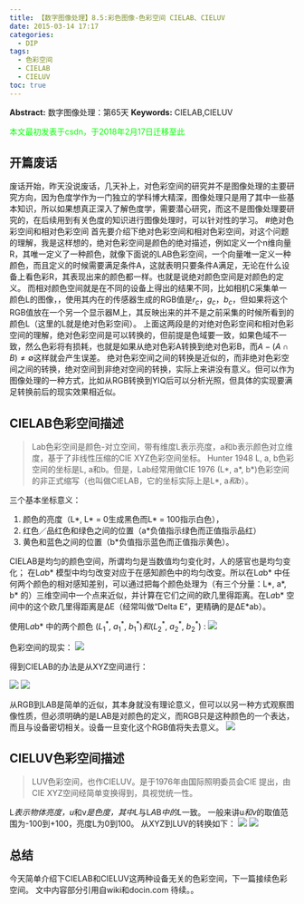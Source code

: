 ```yaml
---
title: 【数字图像处理】8.5:彩色图像-色彩空间 CIELAB、CIELUV
date: 2015-03-14 17:17
categories:
  - DIP
tags:
  - 色彩空间
  - CIELAB
  - CIELUV
toc: true
---
```

**Abstract:** 数字图像处理：第65天
**Keywords:** CIELAB,CIELUV
<!--more-->
<font color="00FF00">本文最初发表于csdn，于2018年2月17日迁移至此</font>
## 开篇废话
废话开始，昨天没说废话，几天补上，对色彩空间的研究并不是图像处理的主要研究方向，因为色度学作为一门独立的学科博大精深，图像处理只是用了其中一些基本知识，所以如果想真正深入了解色度学，需要潜心研究，而这不是图像处理要研究的，在后续用到有关色度的知识进行图像处理时，可以针对性的学习。
#绝对色彩空间和相对色彩空间
首先要介绍下绝对色彩空间和相对色彩空间，对这个问题的理解，我是这样想的，绝对色彩空间是颜色的绝对描述，例如定义一个n维向量R，其唯一定义了一种颜色，就像下面说的LAB色彩空间，一个向量唯一定义一种颜色，而且定义的时候需要满足条件A，这就表明只要条件A满足，无论在什么设备上看色彩R，其表现出来的颜色都一样。也就是说绝对颜色空间是对颜色的定义。
而相对颜色空间就是在不同的设备上得出的结果不同，比如相机C采集单一颜色L的图像，，使用其内在的传感器生成的RGB值是$r_c，g_c，b_c$，但如果将这个RGB值放在一个另一个显示器M上，其反映出来的并不是之前采集的时候所看到的颜色L（这里的L就是绝对色彩空间）。
上面这两段是的对绝对色彩空间和相对色彩空间的理解，绝对色彩空间是可以转换的，但前提是色域要一致，如果色域不一致，然么色彩将有损耗，也就是如果从绝对色彩A转换到绝对色彩B，而$A-(A \cap B) \ne \emptyset$这样就会产生误差。
绝对色彩空间之间的转换是近似的，而非绝对色彩空间之间的转换，绝对空间到非绝对空间的转换，实际上来讲没有意义。但可以作为图像处理的一种方式，比如从RGB转换到YIQ后可以分析光照，但具体的实现要满足转换前后的现实效果相近似。
## CIELAB色彩空间描述
>Lab色彩空间是颜色-对立空间，带有维度L表示亮度，a和b表示颜色对立维度，基于了非线性压缩的CIE XYZ色彩空间坐标。
Hunter 1948 L, a, b色彩空间的坐标是L, a和b。但是，Lab经常用做CIE 1976 (L*, a*, b*)色彩空间的非正式缩写（也叫做CIELAB，它的坐标实际上是L*, a*和b*）。

三个基本坐标意义：

1. 颜色的亮度（L*, L* = 0生成黑色而L* = 100指示白色），
2. 红色／品红色和绿色之间的位置（a*负值指示绿色而正值指示品红）
3. 黄色和蓝色之间的位置（b*负值指示蓝色而正值指示黄色）。

CIELAB是均匀的颜色空间，所谓均匀是当数值均匀变化时，人的感官也是均匀变化；
在L*a*b* 模型中均匀改变对应于在感知颜色中的均匀改变。所以在L*a*b* 中任何两个颜色的相对感知差别，可以通过把每个颜色处理为（有三个分量：L*, a*, b* 的）三维空间中一个点来近似，并计算在它们之间的欧几里得距离。在L*a*b* 空间中的这个欧几里得距离是ΔE（经常叫做“Delta E”，更精确的是ΔE*ab）。

使用L*a*b* 中的两个颜色 $({L_1}^*,\ {a_1}^*,\ {b_1}^*)和({L_2}^*,\ {a_2}^*,\ {b_2}^*)$ :
![](https://tony4ai-1251394096.cos.ap-hongkong.myqcloud.com/blog_images/DIP-8-5-彩色图像-色彩空间-CIELAB-CIELUV/20150314165214402.png)

色彩空间的现实：
![](https://tony4ai-1251394096.cos.ap-hongkong.myqcloud.com/blog_images/DIP-8-5-彩色图像-色彩空间-CIELAB-CIELUV/20150314165400694.png)

得到CIELAB的办法是从XYZ空间进行：

![](https://tony4ai-1251394096.cos.ap-hongkong.myqcloud.com/blog_images/DIP-8-5-彩色图像-色彩空间-CIELAB-CIELUV/20150314165629628.png)
![](https://tony4ai-1251394096.cos.ap-hongkong.myqcloud.com/blog_images/DIP-8-5-彩色图像-色彩空间-CIELAB-CIELUV/20150314165805740.png)

从RGB到LAB是简单的近似，其本身就没有理论意义，但可以以另一种方式观察图像性质，但必须明确的是LAB是对颜色的定义，而RGB只是这种颜色的一个表达，而且与设备密切相关。设备一旦变化这个RGB值将失去意义。
![](https://tony4ai-1251394096.cos.ap-hongkong.myqcloud.com/blog_images/DIP-8-5-彩色图像-色彩空间-CIELAB-CIELUV/20150314165948047.png)

## CIELUV色彩空间描述
>LUV色彩空间，也作CIELUV。是于1976年由国际照明委员会CIE 提出，由CIE XYZ空间经简单变换得到，具视觉统一性。

L*表示物体亮度，u*和v*是色度，其中L*与L*A*B*中的L*一致。
一般来讲u*和v*的取值范围为-100到+100，亮度L为0到100。
从XYZ到LUV的转换如下：
![](https://tony4ai-1251394096.cos.ap-hongkong.myqcloud.com/blog_images/DIP-8-5-彩色图像-色彩空间-CIELAB-CIELUV/20150314171413128.png)
![](https://tony4ai-1251394096.cos.ap-hongkong.myqcloud.com/blog_images/DIP-8-5-彩色图像-色彩空间-CIELAB-CIELUV/20150314171258138.png)

## 总结
今天简单介绍下CIELAB和CIELUV这两种设备无关的色彩空间，下一篇接续色彩空间。
文中内容部分引用自wiki和docin.com
待续。。
